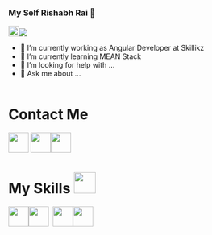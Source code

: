 ### My Self Rishabh Rai  👋
<img src="https://i.imgur.com/JNxZDWU.gif" height=21px>![](https://komarev.com/ghpvc/?username=RatingRishu)
- 🔭 I’m currently working as Angular Developer at Skillikz</br>
- 🌱 I’m currently learning MEAN Stack</br>
- 🤔 I’m looking for help with ...</br>
- 💬 Ask me about ...</br></br>
# Contact Me
<a href="https://www.instagram.com/invites/contact/?i=1fd8y2xozgi3b&utm_content=36gfk31" target="blank"><img align="center" src="https://i.imgur.com/p0T2QqU.gif" height="40"  /></a> <a href="https://www.linkedin.com/in/rishabh-rai-409118174" target="blank"><img align="center" src="https://i.imgur.com/Ehv0wrV.gif" height="40"  /></a><a href="https://www.facebook.com/rishabh.rai.75436" target="blank"><img align="center" src="https://imgur.com/FfFWaYm.gif" height="40"  /></a>
# My Skills <img src="https://i.imgur.com/sb1EbvB.png" height=42px width=43px>

<img src="https://i.imgur.com/BKfhFJC.png" height=40px><img src="https://i.imgur.com/kyB7HtB.png" height=40px>&nbsp;&nbsp;<img src="https://i.imgur.com/u5NQ2fW.png" height=40px><img src="https://i.imgur.com/3Sp0XAN.png" height=40px>


